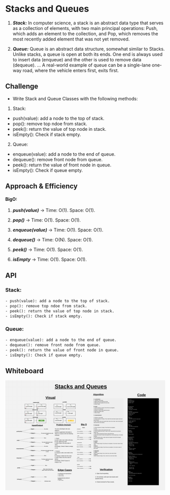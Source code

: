 # Stacks and Queues

1. ***Stack:*** In computer science, a stack is an abstract data type that serves as a collection of elements, with two main principal operations: Push, which adds an element to the collection, and Pop, which removes the most recently added element that was not yet removed.

2. ***Queue:*** Queue is an abstract data structure, somewhat similar to Stacks. Unlike stacks, a queue is open at both its ends. One end is always used to insert data (enqueue) and the other is used to remove data (dequeue). ... A real-world example of queue can be a single-lane one-way road, where the vehicle enters first, exits first.

## Challenge

- Write Stack and Queue Classes with the following methods:

1. Stack:

- push(value): add a node to the top of stack.
- pop(): remove top ndoe from stack.
- peek(): return the value of top node in stack.
- isEmpty(): Check if stack empty.

2. Queue:

- enqueue(value): add a node to the end of queue.
- dequeue(): remove front node from queue.
- peek(): return the value of front node in queue.
- isEmpty(): Check if queue empty.

## Approach & Efficiency

#### BigO:

1. ***push(value)*** ->  Time: O(1).
                         Space: O(1).

2. ***pop()*** ->       Time: O(1).
                        Space: O(1).

3. ***enqueue(value)*** ->  Time: O(1).
                            Space: O(1).

4. ***dequeue()*** ->    Time: O(N).
                         Space: O(1).

5. ***peek()*** ->      Time: O(1).
                        Space: O(1).

6. ***isEmpty*** ->     Time: O(1).
                        Space: O(1).

## API

### Stack:

    - push(value): add a node to the top of stack.
    - pop(): remove top ndoe from stack.
    - peek(): return the value of top node in stack.
    - isEmpty(): Check if stack empty.

### Queue:

    - enqueue(value): add a node to the end of queue.
    - dequeue(): remove front node from queue.
    - peek(): return the value of front node in queue.
    - isEmpty(): Check if queue empty.

## Whiteboard

![Whiteboard](./stacks-and-queues-whiteboard.jpeg)
